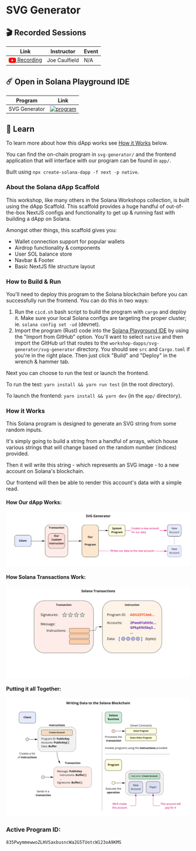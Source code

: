 # SVG Generator

## 🎬 Recorded Sessions
| Link | Instructor | Event |
| ---- | ---------- | ----- |
| [<img src="https://raw.githubusercontent.com/Solana-Workshops/.github/main/.docs/youtube-icon.png" alt="youtube" width="20" align="center"/> Recording](https://youtu.be/bf5wJcuMlaA) | Joe Caulfield | N/A |

## ☄️ Open in Solana Playground IDE
| Program | Link |
| -------------------- | --------------------------------------- |
| SVG Generator | [ ![program](https://ik.imagekit.io/mkpjlhtny/solpg_button_zWM8WlPKs.svg?ik-sdk-version=javascript-1.4.3&updatedAt=1662621556513)](  https://beta.solpg.io/github/https://github.com/Solana-Workshops/svg-generator/tree/main/svg-generator) |

## 📗 Learn

To learn more about how this dApp works see [How it Works](#how-it-works) below.   
   
You can find the on-chain program in `svg-generator/` and the frontend application that will interface with our program can be found in `app/`.   
   
Built using `npx create-solana-dapp -f next -p native`.   

### About the Solana dApp Scaffold
This workshop, like many others in the Solana Workshops collection, is built using the dApp Scaffold. This scaffold provides a huge handful of out-of-the-box NextJS configs and functionality to get up & running fast with building a dApp on Solana.   
   
Amongst other things, this scaffold gives you:
* Wallet connection support for popular wallets
* Airdrop functionality & components
* User SOL balance store
* Navbar & Footer
* Basic NextJS file structure layout

### How to Build & Run

You'll need to deploy this program to the Solana blockchain before you can successfully run the frontend. You can do this in two ways:
1. Run the `cicd.sh` bash script to build the program with `cargo` and deploy it. Make sure your local Solana configs are targeting the proper cluster; ie. `solana config set -ud` (devnet).
2. Import the program (Rust) code into the [Solana Playground IDE](https://beta.solpg.io) by using the "Import from GitHub" option. You'll want to select `native` and then import the GitHub url that routes to the `workshop-dapps/svg-generator/svg-generator` directory. You should see `src` and `Cargo.toml` if you're in the right place. Then just click "Build" and "Deploy" in the wrench & hammer tab.
   
Next you can choose to run the test or launch the frontend.   
   
To run the test: `yarn install && yarn run test` (in the root directory).   
   
To launch the frontend: `yarn install && yarn dev` (in the `app/` directory).

### How it Works

This Solana program is designed to generate an SVG string from some random inputs.   
   
It's simply going to build a string from a handful of arrays, which house various strings that will change based on the random number (indices) provided.   

Then it will write this string - which represents an SVG image - to a new account on Solana's blockchain.   
   
Our frontend will then be able to render this account's data with a simple read.

#### How Our dApp Works:
![](./svg_generator.jpg)
#### How Solana Transactions Work:
![](./solana_transactions.jpg)
#### Putting it all Together:
![](./writing_data.jpg)

### Active Program ID:
```shell
835PwymmewwoZLHVSaxbusncWa2G5TUotcW123oA9KMS
```